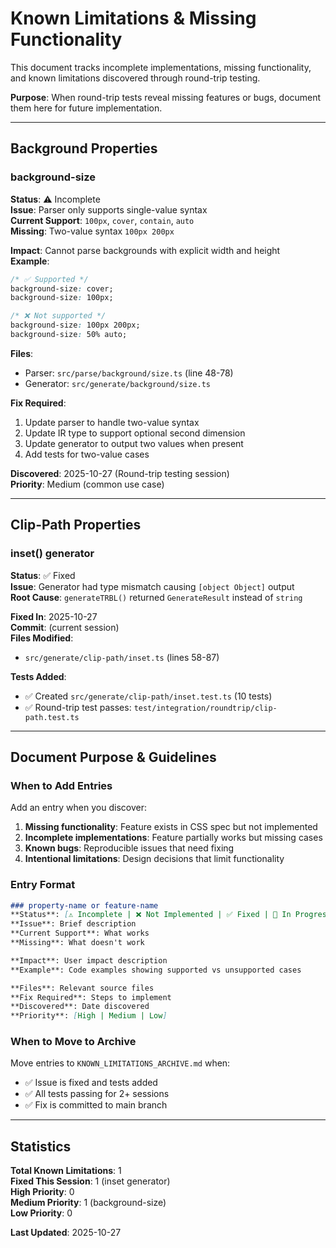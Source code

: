 # Known Limitations & Missing Functionality

This document tracks incomplete implementations, missing functionality, and known limitations discovered through round-trip testing.

**Purpose**: When round-trip tests reveal missing features or bugs, document them here for future implementation.

---

## Background Properties

### background-size
**Status**: ⚠️ Incomplete  
**Issue**: Parser only supports single-value syntax  
**Current Support**: `100px`, `cover`, `contain`, `auto`  
**Missing**: Two-value syntax `100px 200px`

**Impact**: Cannot parse backgrounds with explicit width and height  
**Example**:
```css
/* ✅ Supported */
background-size: cover;
background-size: 100px;

/* ❌ Not supported */
background-size: 100px 200px;
background-size: 50% auto;
```

**Files**:
- Parser: `src/parse/background/size.ts` (line 48-78)
- Generator: `src/generate/background/size.ts`

**Fix Required**:
1. Update parser to handle two-value syntax
2. Update IR type to support optional second dimension
3. Update generator to output two values when present
4. Add tests for two-value cases

**Discovered**: 2025-10-27 (Round-trip testing session)  
**Priority**: Medium (common use case)

---

## Clip-Path Properties

### inset() generator
**Status**: ✅ Fixed  
**Issue**: Generator had type mismatch causing `[object Object]` output  
**Root Cause**: `generateTRBL()` returned `GenerateResult` instead of `string`

**Fixed In**: 2025-10-27  
**Commit**: (current session)  
**Files Modified**:
- `src/generate/clip-path/inset.ts` (lines 58-87)

**Tests Added**:
- ✅ Created `src/generate/clip-path/inset.test.ts` (10 tests)
- ✅ Round-trip test passes: `test/integration/roundtrip/clip-path.test.ts`

---

## Document Purpose & Guidelines

### When to Add Entries
Add an entry when you discover:
1. **Missing functionality**: Feature exists in CSS spec but not implemented
2. **Incomplete implementations**: Feature partially works but missing cases
3. **Known bugs**: Reproducible issues that need fixing
4. **Intentional limitations**: Design decisions that limit functionality

### Entry Format
```markdown
### property-name or feature-name
**Status**: [⚠️ Incomplete | ❌ Not Implemented | ✅ Fixed | 🚧 In Progress]
**Issue**: Brief description
**Current Support**: What works
**Missing**: What doesn't work

**Impact**: User impact description
**Example**: Code examples showing supported vs unsupported cases

**Files**: Relevant source files
**Fix Required**: Steps to implement
**Discovered**: Date discovered
**Priority**: [High | Medium | Low]
```

### When to Move to Archive
Move entries to `KNOWN_LIMITATIONS_ARCHIVE.md` when:
- ✅ Issue is fixed and tests added
- ✅ All tests passing for 2+ sessions
- ✅ Fix is committed to main branch

---

## Statistics

**Total Known Limitations**: 1  
**Fixed This Session**: 1 (inset generator)  
**High Priority**: 0  
**Medium Priority**: 1 (background-size)  
**Low Priority**: 0  

**Last Updated**: 2025-10-27
